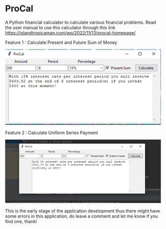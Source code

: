 # ProCal

A Python financial calculator to calculate various financial problems. Read the user manual to use this calculator through this link https://islandtropicaman.com/wp/2022/11/13/procal-homepage/ <br/>

Feature 1 : Calculate Present and Future Sum of Money <br />

![alt text](https://github.com/mustcoded/ProCal/blob/main/2022-11-13%20at%2014-11-49.png) <br />

Feature 2 : Calculate Uniform Series Payment <br/>

![alt text](https://github.com/mustcoded/ProCal/blob/main/2022-11-14%20at%2013-36-53.png) <br/>

This is the early stage of the application development thus there might have some errors in this application, do leave a comment and let me know if you find one, thank!
